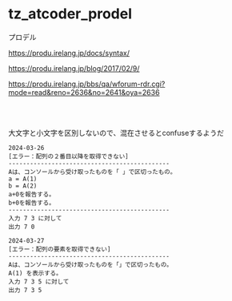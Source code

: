 # tz_atcoder_prodel

プロデル

https://produ.irelang.jp/docs/syntax/

https://produ.irelang.jp/blog/2017/02/9/

https://produ.irelang.jp/bbs/qa/wforum-rdr.cgi?mode=read&reno=2636&no=2641&oya=2636

<br/>
<br/>  

大文字と小文字を区別しないので、混在させるとconfuseするようだ
  
```
2024-03-26
[エラー：配列の２番目以降を取得できない]
---------------------------------------------
Aは、コンソールから受け取ったものを「 」で区切ったもの。
a = A(1)
b = A(2)
a+0を報告する。
b+0を報告する。
---------------------------------------------
入力 7 3 に対して
出力 7 0
```

```
2024-03-27
[エラー：配列の要素を取得できない]
---------------------------------------------
Aは、コンソールから受け取ったものを「」で区切ったもの。
A(1) を表示する。
入力 7 3 5 に対して
出力 7 3 5
```

